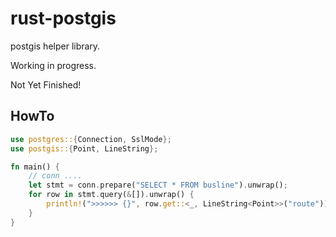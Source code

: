 # rust-postgis
postgis helper library.


Working in progress.

Not Yet Finished!


## HowTo

```rust
use postgres::{Connection, SslMode};
use postgis::{Point, LineString};

fn main() {
    // conn ....
    let stmt = conn.prepare("SELECT * FROM busline").unwrap();
    for row in stmt.query(&[]).unwrap() {
        println!(">>>>>> {}", row.get::<_, LineString<Point>>("route"));
    }
}
```
